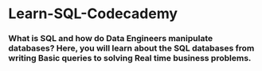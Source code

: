 # Learn-SQL-Codecademy
### What is SQL and how do Data Engineers manipulate databases? Here, you will learn about the SQL databases from writing Basic queries to solving Real time business problems.

